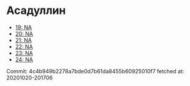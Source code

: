 # Асадуллин
- [19: NA](19.md)
- [20: NA](20.md)
- [21: NA](21.md)
- [22: NA](22.md)
- [23: NA](23.md)
- [24: NA](24.md)

Commit: 4c4b949b2278a7bde0d7b61da8455b60925010f7
 fetched at: 20201020-201706
